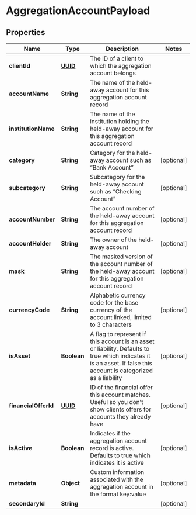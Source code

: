 
# AggregationAccountPayload

## Properties
Name | Type | Description | Notes
------------ | ------------- | ------------- | -------------
**clientId** | [**UUID**](UUID.md) | The ID of a client to which the aggregation account belongs | 
**accountName** | **String** | The name of the held-away account for this aggregation account record | 
**institutionName** | **String** | The name of the institution holding the held-away account for this aggregation account record | 
**category** | **String** | Category for the held-away account such as “Bank Account” |  [optional]
**subcategory** | **String** | Subcategory for the held-away account such as “Checking Account” |  [optional]
**accountNumber** | **String** | The account number of the held-away account for this aggregation account record |  [optional]
**accountHolder** | **String** | The owner of the held-away account |  [optional]
**mask** | **String** | The masked version of the account number of the held-away account for this aggregation account record |  [optional]
**currencyCode** | **String** | Alphabetic currency code for the base currency of the account linked, limited to 3 characters |  [optional]
**isAsset** | **Boolean** | A flag to represent if this account is an asset or liability. Defaults to true which indicates it is an asset. If false this account is categorized as a liability |  [optional]
**financialOfferId** | [**UUID**](UUID.md) | ID of the financial offer this account matches. Useful so you don’t show clients offers for accounts they already have |  [optional]
**isActive** | **Boolean** | Indicates if the aggregation account record is active. Defaults to true which indicates it is active |  [optional]
**metadata** | **Object** | Custom information associated with the aggregation account in the format key:value |  [optional]
**secondaryId** | **String** |  |  [optional]



